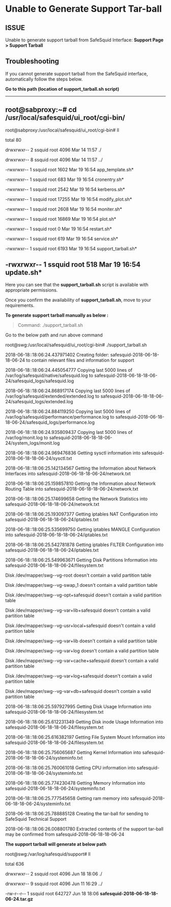 # Unable to Generate Support Tar-ball
## ISSUE

Unable to generate support tarball from SafeSquid Interface: **Support Page > Support Tarball**

## Troubleshooting

If you cannot generate support tarball from the SafeSquid interface, automatically follow the steps below.

**Go to this path (location of support_tarball.sh script)**

  -----------------------------------------------------------------------
  root@sabproxy:~# cd /usr/local/safesquid/ui_root/cgi-bin/
  -----------------------------------------------------------------------
  root@sabproxy:/usr/local/safesquid/ui_root/cgi-bin# ll

  total 80

  drwxrwxr-- 2 ssquid root 4096 Mar 14 11:57 ./

  drwxrwxr-- 8 ssquid root 4096 Mar 14 11:57 ../

  -rwxrwxr-- 1 ssquid root 1602 Mar 19 16:54 app_template.sh*

  -rwxrwxr-- 1 ssquid root 683 Mar 19 16:54 cronentry.sh*

  -rwxrwxr-- 1 ssquid root 2542 Mar 19 16:54 kerberos.sh*

  -rwxrwxr-- 1 ssquid root 17255 Mar 19 16:54 modify_plot.sh*

  -rwxrwxr-- 1 ssquid root 2608 Mar 19 16:54 moniter.sh*

  -rwxrwxr-- 1 ssquid root 16869 Mar 19 16:54 plot.sh*

  -rwxrwxr-- 1 ssquid root 0 Mar 19 16:54 restart.sh*

  -rwxrwxr-- 1 ssquid root 619 Mar 19 16:54 service.sh*

  -rwxrwxr-- 1 ssquid root 6193 Mar 19 16:54 support_tarball.sh*

  -rwxrwxr-- 1 ssquid root 518 Mar 19 16:54 update.sh*
  -----------------------------------------------------------------------

Here you can see that the **support_tarball.sh** script is available with appropriate permissions.

Once you confirm the availability of **support_tarball.sh**, move to your requirements.

**To generate support tarball manually as below :**

> Command: ./support_tarball.sh

Go to the below path and run above command

root@swg:/usr/local/safesquid/ui_root/cgi-bin# ./support_tarball.sh

2018-06-18::18:06:24.437971402 Creating folder: safesquid-2018-06-18-18-06-24 to contain relevant files and information for support

2018-06-18::18:06:24.445054777 Copying last 5000 lines of /var/log/safesquid/native/safesquid.log to safesquid-2018-06-18-18-06-24/safesquid_logs/safesquid.log

2018-06-18::18:06:24.868917174 Copying last 5000 lines of /var/log/safesquid/extended/extended.log to safesquid-2018-06-18-18-06-24/safesquid_logs/extended.log

2018-06-18::18:06:24.884119250 Copying last 5000 lines of /var/log/safesquid/performance/performance.log to safesquid-2018-06-18-18-06-24/safesquid_logs/performance.log

2018-06-18::18:06:24.935809437 Copying last 5000 lines of /var/log/monit.log to safesquid-2018-06-18-18-06-24/system_logs/monit.log

2018-06-18::18:06:24.969476836 Getting sysctl information into safesquid-2018-06-18-18-06-24/sysctl.txt

2018-06-18::18:06:25.142134567 Getting the Information about Network Interfaces into safesquid-2018-06-18-18-06-24/network.txt

2018-06-18::18:06:25.159857810 Getting the Information about Network Routing Table into safesquid-2018-06-18-18-06-24/network.txt

2018-06-18::18:06:25.174699658 Getting the Network Statistics into safesquid-2018-06-18-18-06-24/network.txt

2018-06-18::18:06:25.193097377 Getting iptables NAT Configuration into safesquid-2018-06-18-18-06-24/iptables.txt

2018-06-18::18:06:25.535699750 Getting iptables MANGLE Configuration into safesquid-2018-06-18-18-06-24/iptables.txt

2018-06-18::18:06:25.542781878 Getting iptables FILTER Configuration into safesquid-2018-06-18-18-06-24/iptables.txt

2018-06-18::18:06:25.549963671 Getting Disk Partitions Information into safesquid-2018-06-18-18-06-24/filesystem.txt

Disk /dev/mapper/swg--vg-root doesn't contain a valid partition table

Disk /dev/mapper/swg--vg-swap_1 doesn't contain a valid partition table

Disk /dev/mapper/swg--vg-opt+safesquid doesn't contain a valid partition table

Disk /dev/mapper/swg--vg-var+lib+safesquid doesn't contain a valid partition table

Disk /dev/mapper/swg--vg-usr+local+safesquid doesn't contain a valid partition table

Disk /dev/mapper/swg--vg-var+lib doesn't contain a valid partition table

Disk /dev/mapper/swg--vg-var+log doesn't contain a valid partition table

Disk /dev/mapper/swg--vg-var+cache+safesquid doesn't contain a valid partition table

Disk /dev/mapper/swg--vg-var+log+safesquid doesn't contain a valid partition table

Disk /dev/mapper/swg--vg-var+db+safesquid doesn't contain a valid partition table

2018-06-18::18:06:25.597927995 Getting Disk Usage Information into safesquid-2018-06-18-18-06-24/filesystem.txt

2018-06-18::18:06:25.612231349 Getting Disk inode Usage Information into safesquid-2018-06-18-18-06-24/filesystem.txt

2018-06-18::18:06:25.616382197 Getting File System Mount Information into safesquid-2018-06-18-18-06-24/filesystem.txt

2018-06-18::18:06:25.756065687 Getting Kernel Information into safesquid-2018-06-18-18-06-24/systeminfo.txt

2018-06-18::18:06:25.760061018 Getting CPU information into safesquid-2018-06-18-18-06-24/systeminfo.txt

2018-06-18::18:06:25.774230478 Getting Memory Information into safesquid-2018-06-18-18-06-24/systeminfo.txt

2018-06-18::18:06:25.777545658 Getting ram memory into safesquid-2018-06-18-18-06-24/systeminfo.txt

2018-06-18::18:06:25.788885128 Creating the tar-ball for sending to SafeSquid Technical Support

2018-06-18::18:06:26.008801780 Extracted contents of the support tar-ball may be confirmed from safesquid-2018-06-18-18-06-24

**The support tarball will generate at below path**

root@swg:/var/log/safesquid/support# ll

total 636

drwxrwxr-- 2 ssquid root 4096 Jun 18 18:06 ./

drwxrwxr-- 9 ssquid root 4096 Jun 11 16:29 ../

-rw-r--r-- 1 ssquid root 642727 Jun 18 18:06 **safesquid-2018-06-18-18-06-24.tar.gz**
